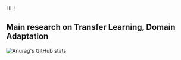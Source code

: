 
 HI！   
 
## Main research on  Transfer Learning, Domain Adaptation

![Anurag's GitHub stats](https://github-readme-stats.vercel.app/api?username=zyfone&hide=stars,commits,prs,issues,contribs)

